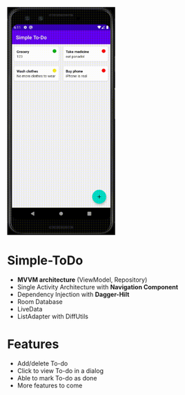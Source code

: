 <img src="screenshot/sample.gif" height="528" width="250">

# Simple-ToDo
- **MVVM architecture** (ViewModel, Repository)
- Single Activity Architecture with **Navigation Component**
- Dependency Injection with **Dagger-Hilt**
- Room Database
- LiveData
- ListAdapter with DiffUtils

# Features
- Add/delete To-do 
- Click to view To-do in a dialog
- Able to mark To-do as done
- More features to come
